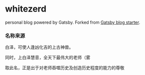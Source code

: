 # whitezerd
personal blog powered by Gatsby. Forked from [Gatsby blog starter](https://github.com/gatsbyjs/gatsby-starter-blog).

### 名称来源
白泽，可使人逢凶化吉的上古神兽。

同时，上白泽慧音，全天下最伟大的老师（雾

取此名，正是出于对老师吞噬历史及创造历史程度的能力的尊敬
